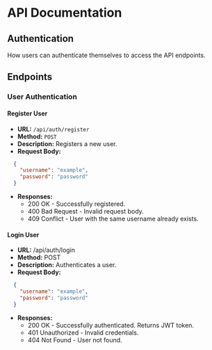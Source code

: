 # API Documentation

## Authentication

How users can authenticate themselves to access the API endpoints.

## Endpoints

### User Authentication

#### Register User
- **URL:** `/api/auth/register`
- **Method:** `POST`
- **Description:** Registers a new user.
- **Request Body:**
```json
  {
    "username": "example",
    "password": "password"
  }
```

- **Responses:**
  - 200 OK - Successfully registered.
  - 400 Bad Request - Invalid request body.
  - 409 Conflict - User with the same username already exists.

#### Login User
- **URL:** /api/auth/login
- **Method:** POST
- **Description:** Authenticates a user.
- **Request Body:**
```json
  {
    "username": "example",
    "password": "password"
  }
```

- **Responses:**
  - 200 OK - Successfully authenticated. Returns JWT token.
  - 401 Unauthorized - Invalid credentials.
  - 404 Not Found - User not found.